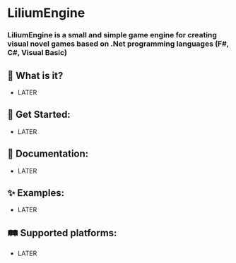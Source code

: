 # LiliumEngine

### LiliumEngine is a small and simple game engine for creating visual novel games based on .Net programming languages (F#, C#, Visual Basic)

## 🧐 What is it?

- LATER

## 🏁 Get Started:

- LATER

##  📄 Documentation:

- LATER

## ✨ Examples:

- LATER

## 🛤 Supported platforms:

- LATER
